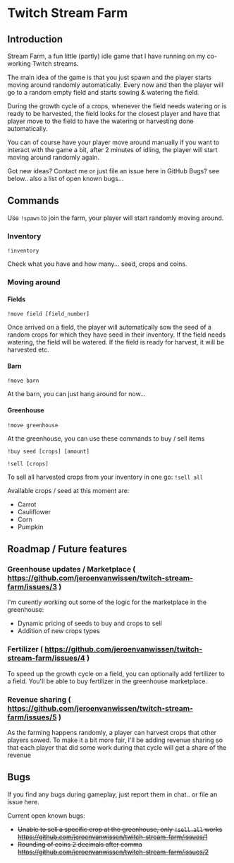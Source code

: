 # Twitch Stream Farm

## Introduction

Stream Farm, a fun little (partly) idle game that I have running on my co-working Twitch streams.

The main idea of the game is that you just spawn and the player starts moving around randomly automatically.
Every now and then the player will go to a random empty field and starts sowing & watering the field.

During the growth cycle of a crops, whenever the field needs watering or is ready to be harvested, 
the field looks for the closest player and have that player move to the field to have the watering or harvesting done automatically.

You can of course have your player move around manually if you want to interact with the game a bit,
after 2 minutes of idling, the player will start moving around randomly again.

Got new ideas? Contact me or just file an issue here in GitHub
Bugs? see below.. also a list of open known bugs...

## Commands

Use <code>!spawn</code> to join the farm, your player will start randomly moving around.

### Inventory
<code>!inventory</code>

Check what you have and how many... seed, crops and coins.

### Moving around 

#### Fields
<code>!move field [field_number]</code>

Once arrived on a field, the player will automatically sow the seed of a random crops for which they have seed in their inventory.
If the field needs watering, the field will be watered. If the field is ready for harvest, it will be harvested etc.

#### Barn
<code>!move barn</code>

At the barn, you can just hang around for now... 

#### Greenhouse
<code>!move greenhouse</code>

At the greenhouse, you can use these commands to buy / sell items

<code>!buy seed [crops] [amount]</code>

<code>!sell [crops]</code>

To sell all harvested crops from your inventory in one go:
<code>!sell all</code>

Available crops / seed at this moment are:

* Carrot
* Cauliflower
* Corn
* Pumpkin

## Roadmap / Future features

### Greenhouse updates / Marketplace ( https://github.com/jeroenvanwissen/twitch-stream-farm/issues/3 )

I'm curently working out some of the logic for the marketplace in the greenhouse:

* Dynamic pricing of seeds to buy and crops to sell
* Addition of new crops types

### Fertilizer ( https://github.com/jeroenvanwissen/twitch-stream-farm/issues/4 )

To speed up the growth cycle on a field, you can optionally add fertilizer to a field.
You'll be able to buy fertilizer in the greenhouse marketplace.

### Revenue sharing ( https://github.com/jeroenvanwissen/twitch-stream-farm/issues/5 )

As the farming happens randomly, a player can harvest crops that other players sowed.
To make it a bit more fair, I'll be adding revenue sharing so that each player that did some work during that cycle will get a share of the revenue

## Bugs

If you find any bugs during gameplay, just report them in chat.. or file an issue here.

Current open known bugs:

* ~~Unable to sell a specific crop at the greenhouse, only <code>!sell all</code> works https://github.com/jeroenvanwissen/twitch-stream-farm/issues/1~~
* ~~Rounding of coins 2 decimals after comma https://github.com/jeroenvanwissen/twitch-stream-farm/issues/2~~
